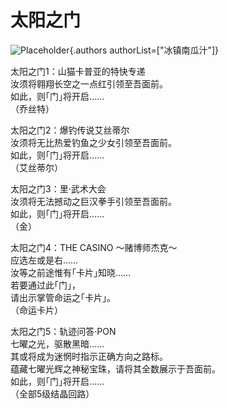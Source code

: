 # 太阳之门
![Placeholder](){.authors authorList=["冰镇南瓜汁"]}

太阳之门1：山猫卡普亚的特快专递  
汝须将翱翔长空之一点红引领至吾面前。  
如此，则｢门｣将开启……  
（乔丝特）

太阳之门2：爆钓传说艾丝蒂尔  
汝须将无比热爱钓鱼之少女引领至吾面前。  
如此，则｢门｣将开启……  
（艾丝蒂尔）

太阳之门3：里·武术大会  
汝须将无法撼动之巨汉拳手引领至吾面前。  
如此，则｢门｣将开启……  
（金）

太阳之门4：THE CASINO ～赌博师杰克～  
应选左或是右……  
汝等之前途惟有｢卡片｣知晓……  
若要通过此｢门｣，  
请出示掌管命运之｢卡片｣。  
（命运卡片）

太阳之门5：轨迹问答·PON  
七曜之光，驱散黑暗……  
其或将成为迷惘时指示正确方向之路标。  
蕴藏七曜光辉之神秘宝珠，请将其全数展示于吾面前。  
如此，则｢门｣将开启……  
（全部5级结晶回路）


